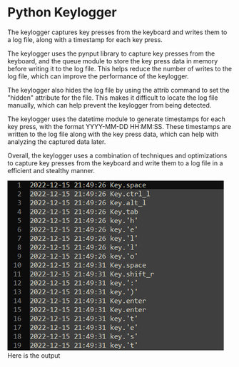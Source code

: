 # Python Keylogger

The keylogger captures key presses from the keyboard and writes them to a log file, along with a timestamp for each key press.

The keylogger uses the pynput library to capture key presses from the keyboard, and the queue module to store the key press data in memory before writing it to the log file. This helps reduce the number of writes to the log file, which can improve the performance of the keylogger.

The keylogger also hides the log file by using the attrib command to set the "hidden" attribute for the file. This makes it difficult to locate the log file manually, which can help prevent the keylogger from being detected.

The keylogger uses the datetime module to generate timestamps for each key press, with the format YYYY-MM-DD HH:MM:SS. These timestamps are written to the log file along with the key press data, which can help with analyzing the captured data later.

Overall, the keylogger uses a combination of techniques and optimizations to capture key presses from the keyboard and write them to a log file in a efficient and stealthy manner.


![alt text](images/output.png)
Here is the output
